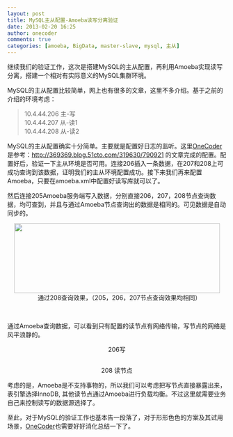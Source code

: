 ```yaml
---
layout: post
title: MySQL主从配置-Amoeba读写分离验证
date: 2013-02-20 16:25
author: onecoder
comments: true
categories: [amoeba, BigData, master-slave, mysql, 主从]
---
```

<p>
	继续我们的验证工作，这次是搭建MySQL的主从配置，再利用Amoeba实现读写分离，搭建一个相对有实际意义的MySQL集群环境。</p>
<p>
	MySQL的主从配置比较简单，网上也有很多的文章，这里不多介绍。基于之前的介绍的环境考虑：</p>
<blockquote>
	<p>
		10.4.44.206 主-写<br />
		10.4.44.207 从-读1<br />
		10.4.44.208 从-读2</p>
</blockquote>
<p>
	MySQL的主从配置确实十分简单。主要就是配置好日志的监听。这里<a href="http://www.coderli.com">OneCoder</a>是参考：<a href="http://369369.blog.51cto.com/319630/790921">http://369369.blog.51cto.com/319630/790921</a> 的文章完成的配置。配置好后，验证一下主从环境是否可用。连接206插入一条数据，在207和208上可成功查询到该数据，证明我们的主从环境配置成功。接下来我们再来配置Amoeba，只要在amoeba.xml中配置好读写库就可以了。</p>
<p>
	然后连接205Amoeba服务端写入数据，分别直接206，207，208节点查询数据，均可查到，并且与通过Amoeba节点查询出的数据是相同的。可见数据是自动同步的。</p>
<p style="text-align: center;">
	<img alt="" src="http://onecoder.qiniudn.com/8wuliao/CEJ8GOdg/vG5R4.jpg" style="width: 473px; height: 160px;" /><br />
	&nbsp;&nbsp; 通过208查询效果，（205，206，207节点查询效果均相同）</p>
<p>
	&nbsp;</p>
<p>
	通过Amoeba查询数据，可以看到只有配置的读节点有网络传输，写节点的网络是风平浪静的。</p>
<p style="text-align: center;">
	<img alt="" src="http://onecoder.qiniudn.com/8wuliao/CEJ8GzOd/KyLOd.jpg" /><br />
	206写</p>
<p style="text-align: center;">
	<img alt="" src="http://onecoder.qiniudn.com/8wuliao/CEJ8V2SK/e1ntA.jpg" /></p>
<p style="text-align: center;">
	<span style="text-align: center;">208 读节点</span></p>
<p>
	考虑的是，Amoeba是不支持事物的，所以我们可以考虑把写节点直接暴露出来，表引擎选择InnoDB, 其他读节点通过Amoeba进行负载均衡。不过这里就需要业务自己来控制读写的数据源选择了。</p>
<p>
	至此，对于MySQL的验证工作也基本告一段落了，对于形形色色的方案及其试用场景，<a href="http://www.coderli.com">OneCoder</a>也需要好好消化总结一下了。</p>

